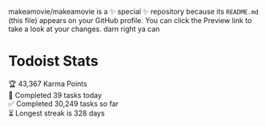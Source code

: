 makeamovie/makeamovie is a ✨ special ✨ repository because its `README.md` (this file) appears on your GitHub profile.
You can click the Preview link to take a look at your changes. darn right ya can

# Todoist Stats

<!-- TODO-IST:START -->
🏆  43,367 Karma Points           
🌸  Completed 39 tasks today           
✅  Completed 30,249 tasks so far           
⏳  Longest streak is 328 days
<!-- TODO-IST:END -->